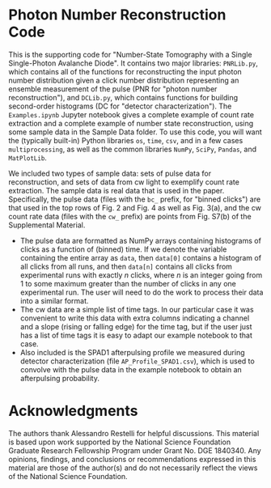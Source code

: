 # Photon Number Reconstruction Code
 This is the supporting code for "Number-State Tomography with a Single Single-Photon Avalanche Diode". It contains two major libraries: `PNRLib.py`, which contains all of the functions for reconstructing the input photon number distribution given a click number distribution representing an ensemble measurement of the pulse (PNR for "photon number reconstruction"), and `DCLib.py`, which contains functions for building second-order histograms (DC for "detector characterization"). The `Examples.ipynb` Jupyter notebook gives a complete example of count rate extraction and a complete example of number state reconstruction, using some sample data in the Sample Data folder. To use this code, you will want the (typically built-in) Python libraries `os`, `time`, `csv`, and in a few cases `multiprocessing`, as well as the common libraries `NumPy`, `SciPy`, `Pandas`, and `MatPlotLib`.

 We included two types of sample data: sets of pulse data for reconstruction, and sets of data from cw light to exemplify count rate extraction. The sample data is real data that is used in the paper. Specifically, the pulse data (files with the `bc_` prefix, for "binned clicks") are that used in the top rows of Fig. 2 and Fig. 4 as well as Fig. 3(a), and the cw count rate data (files with the `cw_` prefix) are points from Fig. S7(b) of the Supplemental Material.
 
 - The pulse data are formatted as NumPy arrays containing histograms of clicks as a function of (binned) time. If we denote the variable containing the entire array as `data`, then `data[0]` contains a histogram of all clicks from all runs, and then `data[n]` contains all clicks from experimental runs with exactly _n_ clicks, where _n_ is an integer going from 1 to some maximum greater than the number of clicks in any one experimental run. The user will need to do the work to process their data into a similar format.
 - The cw data are a simple list of time tags. In our particular case it was convenient to write this data with extra columns indicating a channel and a slope (rising or falling edge) for the time tag, but if the user just has a list of time tags it is easy to adapt our example notebook to that case.
 - Also included is the SPAD1 afterpulsing profile we measured during detector characterization (file `AP_Profile_SPAD1.csv`), which is used to convolve with the pulse data in the example notebook to obtain an afterpulsing probability.

# Acknowledgments

The authors thank Alessandro Restelli for helpful discussions. This material is based upon work supported by the National Science Foundation Graduate Research Fellowship Program under Grant No. DGE 1840340. Any opinions, findings, and conclusions or recommendations expressed in this material are those of the author(s) and do not necessarily reflect the views of the National Science Foundation.
